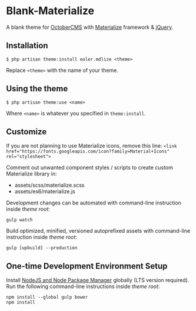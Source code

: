 # Blank-Materialize
A blank theme for [OctoberCMS](https://octobercms.com/) with [Materialize](http://materializecss.com/) framework & [jQuery](https://jquery.com/).


## Installation
`$ php artisan theme:install eoler.mdlize <theme>`

Replace `<theme>` with the name of your theme.


## Using the theme
`$ php artisan theme:use <name>`

Where `<name>` is whatever you specified in `theme:install`.


## Customize
If you are not planning to use Materialize icons, remove this line: `<link href="https://fonts.googleapis.com/icon?family=Material+Icons" rel="stylesheet">`

Comment out unwanted component styles / scripts to create custom Materialize library in:
- assets/scss/materialize.scss
- assets/es6/materialize.js

Development changes can be automated with command-line instruction inside *theme root*:
```
gulp watch
```
Build optimized, minified, versioned autoprefixed assets with command-line instruction inside *theme root*:
```
gulp [upbuild] --production
```

## One-time Development Environment Setup
Install [NodeJS and Node Package Manager](https://nodejs.org/en/) globally (LTS version required).
Run the following command-line instructions inside *theme root*:
```
npm install --global gulp bower
npm install
```
